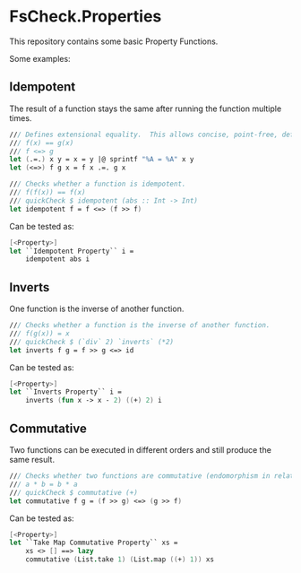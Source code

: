 # FsCheck.Properties
This repository contains some basic Property Functions.

Some examples:

## Idempotent
The result of a function stays the same after running the function multiple times.

```fsharp
/// Defines extensional equality.  This allows concise, point-free, definitions of laws.
/// f(x) == g(x)
/// f <=> g
let (.=.) x y = x = y |@ sprintf "%A = %A" x y
let (<=>) f g x = f x .=. g x

/// Checks whether a function is idempotent.
/// f(f(x)) == f(x)
/// quickCheck $ idempotent (abs :: Int -> Int)
let idempotent f = f <=> (f >> f)
```

Can be tested as:

```fsharp
[<Property>] 
let ``Idempotent Property`` i = 
    idempotent abs i
```

## Inverts
One function is the inverse of another function.

```fsharp
/// Checks whether a function is the inverse of another function.
/// f(g(x)) = x
/// quickCheck $ (`div` 2) `inverts` (*2)
let inverts f g = f >> g <=> id
```

Can be tested as:

```fsharp
[<Property>]
let ``Inverts Property`` i =
    inverts (fun x -> x - 2) ((+) 2) i
```

## Commutative
Two functions can be executed in different orders and still produce the same result.

```fsharp
/// Checks whether two functions are commutative (endomorphism in relation to a unary operator).
/// a * b = b * a
/// quickCheck $ commutative (+)
let commutative f g = (f >> g) <=> (g >> f)
```

Can be tested as:

```fsharp
[<Property>]
let ``Take Map Commutative Property`` xs =
    xs <> [] ==> lazy
    commutative (List.take 1) (List.map ((+) 1)) xs
```
